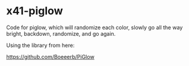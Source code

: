 x41-piglow
==========

Code for piglow, which will randomize each color, slowly go all the way bright, backdown, randomize, and go again.

Using the library from here: 

https://github.com/Boeeerb/PiGlow
